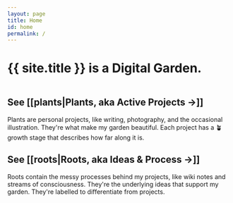 ```yaml
---
layout: page
title: Home
id: home
permalink: /
---
```


# {{ site.title }} is a <span class="block">Digital Garden<span>.

## See [[plants|**Plants**, <span class="newthought">aka</span> Active Projects <span class="color-primary grow">&#8594;</span>]]

Plants are personal projects, like writing, photography, and the occasional illustration. They're what make my garden beautiful. Each project has a <span class="tag tag-growth sans">🪴 growth stage</span> that describes how far along it is. 

## See [[roots|**Roots**, <span class="newthought">aka</span> Ideas & Process <span class="color-primary grow">&#8594;</span>]]

Roots contain the messy processes behind my projects, like wiki notes and streams of consciousness. They're the underlying ideas that support my garden. They're labelled <span class="tag sans tag-grx"></span> to differentiate from projects. 

<style>
  .wrapper {
    max-width: 46em;
  }

  h2:first-of-type {
    margin-top: 3rem;
  }

  .page h2 a {
    transition: color 200ms;
    border-bottom: none;
    color: #1a1a1a;
    background-color: transparent;
  }

  .page h2 a:hover {
    border: none;
    background-color: transparent;
    color: #E53109 !important;
  }

  .block {
    display: inline-block;
  }
</style>
